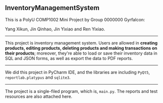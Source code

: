 ## InventoryManagementSystem

This is a PolyU COMP1002 Mini Project by Group 0000000 Gyrfalcon:

Yang Xikun, Jin Qinhao, Jin Yixiao and Ren Yixiao.

---

This project is inventory management system. Users are allowed in **creating products, editing products, deleting products and making transactions on their products**; moreover, they're able to load or save their inventory data in SQL and JSON forms, as well as export the data to PDF reports. 

---

We did this project in PyCharm IDE, and the libraries are including `PyQt5`, `reportlab.platypus` and `sqlite3`. 

---

The project is a single-filed program, which is, `main.py`. The reports and test resources are also attached here. 

